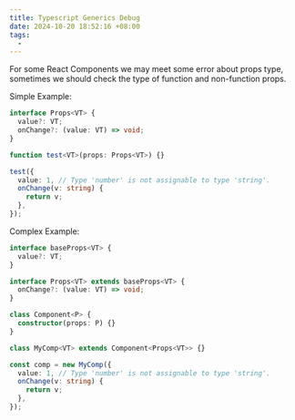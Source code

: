 ```yaml
---
title: Typescript Generics Debug
date: 2024-10-20 18:52:16 +08:00
tags:
  -
---
```


For some React Components we may meet some error about props type, sometimes we should check the type of function and non-function props.

Simple Example:

```ts
interface Props<VT> {
  value?: VT;
  onChange?: (value: VT) => void;
}

function test<VT>(props: Props<VT>) {}

test({
  value: 1, // Type 'number' is not assignable to type 'string'.
  onChange(v: string) {
    return v;
  },
});
```

Complex Example:

```ts
interface baseProps<VT> {
  value?: VT;
}

interface Props<VT> extends baseProps<VT> {
  onChange?: (value: VT) => void;
}

class Component<P> {
  constructor(props: P) {}
}

class MyComp<VT> extends Component<Props<VT>> {}

const comp = new MyComp({
  value: 1, // Type 'number' is not assignable to type 'string'.
  onChange(v: string) {
    return v;
  },
});
```
